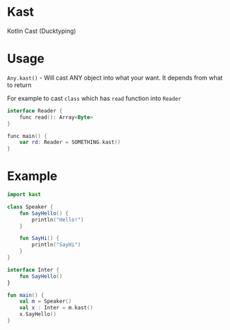 # Kast
Kotlin Cast (Ducktyping)

# Usage
`Any.kast()` - Will cast ANY object into what your want. It depends from what to return<br>

For example to cast `class` which has `read` function into `Reader`

```kt
interface Reader {
    func read(): Array<Byte>
}

func main() {
    var rd: Reader = SOMETHING.kast()
}
```

# Example
```kt
import kast

class Speaker {
    fun SayHello() {
        println("Hello!")
    }

    fun SayHi() {
        println("SayHi")
    }
}

interface Inter {
    fun SayHello()
}

fun main() {
    val m = Speaker()
    val x : Inter = m.kast()
    x.SayHello()
}
```
